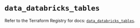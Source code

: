 # `data_databricks_tables`

Refer to the Terraform Registry for docs: [`data_databricks_tables`](https://registry.terraform.io/providers/databricks/databricks/1.36.2/docs/data-sources/tables).

